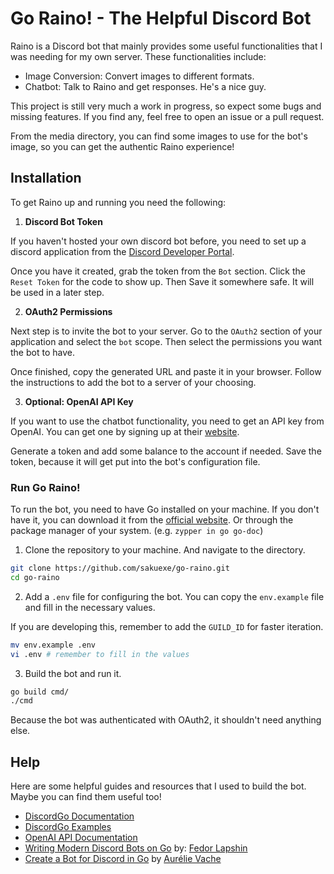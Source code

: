 # Go Raino! - The Helpful Discord Bot

Raino is a Discord bot that mainly provides some useful functionalities
that I was needing for my own server. These functionalities include:

- Image Conversion: Convert images to different formats.
- Chatbot: Talk to Raino and get responses. He's a nice guy.

This project is still very much a work in progress, so expect some bugs
and missing features. If you find any, feel free to open an issue or
a pull request.

From the media directory, you can find some images to use for the bot's
image, so you can get the authentic Raino experience!

## Installation

To get Raino up and running you need the following:

1. **Discord Bot Token** 

If you haven't hosted your own discord bot before, you need to set up
a discord application from the [Discord Developer Portal](https://discord.com/developers/applications).

Once you have it created, grab the token from the `Bot` section. 
Click the `Reset Token` for the code to show up. Then Save it somewhere safe.
It will be used in a later step.

2. **OAuth2 Permissions** 

Next step is to invite the bot to your server.
Go to the `OAuth2` section of your application and select the `bot` scope.
Then select the permissions you want the bot to have.

Once finished, copy the generated URL and paste it in your browser. Follow
the instructions to add the bot to a server of your choosing.

3. **Optional: OpenAI API Key**

If you want to use the chatbot functionality, you need to get an API key from
OpenAI. You can get one by signing up at their [website](https://platform.openai.com/).

Generate a token and add some balance to the account if needed. Save the token,
because it will get put into the bot's configuration file.

### Run Go Raino!

To run the bot, you need to have Go installed on your machine. If you don't have it,
you can download it from the [official website](https://golang.org/). Or through
the package manager of your system. (e.g. `zypper in go go-doc`)

1. Clone the repository to your machine. And navigate to the directory.

```bash
git clone https://github.com/sakuexe/go-raino.git
cd go-raino
```

2. Add a `.env` file for configuring the bot. You can copy the `env.example` file
and fill in the necessary values.

If you are developing this, remember to add the `GUILD_ID` for faster iteration.

```bash
mv env.example .env
vi .env # remember to fill in the values
```

3. Build the bot and run it.

```bash
go build cmd/
./cmd
```

Because the bot was authenticated with OAuth2, it shouldn't need anything else.

## Help

Here are some helpful guides and resources that I used to build the bot. Maybe
you can find them useful too!

- [DiscordGo Documentation](https://pkg.go.dev/github.com/bwmarrin/discordgo)
- [DiscordGo Examples](https://github.com/bwmarrin/discordgo/tree/master/examples) 
- [OpenAI API Documentation](https://beta.openai.com/docs/)
- [Writing Modern Discord Bots on Go](url) by: [Fedor Lapshin](https://medium.com/@lapfed255) 
- [Create a Bot for Discord in Go](https://dev.to/aurelievache/learning-go-by-examples-part-4-create-a-bot-for-discord-in-go-43cf) by [Aurélie Vache](https://dev.to/aurelievache)
